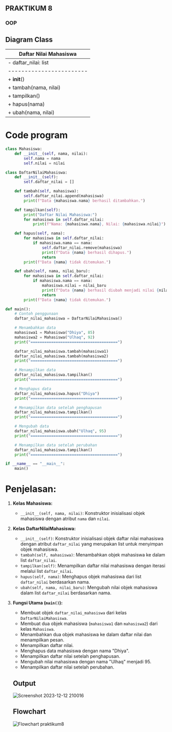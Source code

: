 ## PRAKTIKUM 8
### OOP
## Diagram Class

| Daftar Nilai Mahasiswa   |
| ------------------------ |
| - daftar_nilai: list     |
| ------------------------ |
| + **init**()             |
| + tambah(nama, nilai)    |
| + tampilkan()            |
| + hapus(nama)            |
| + ubah(nama, nilai)      |

# Code program
``` py
class Mahasiswa:
    def __init__(self, nama, nilai):
        self.nama = nama
        self.nilai = nilai

class DaftarNilaiMahasiswa:
    def __init__(self):
        self.daftar_nilai = []

    def tambah(self, mahasiswa):
        self.daftar_nilai.append(mahasiswa)
        print(f"Data {mahasiswa.nama} berhasil ditambahkan.")

    def tampilkan(self):
        print("Daftar Nilai Mahasiswa:")
        for mahasiswa in self.daftar_nilai:
            print(f"Nama: {mahasiswa.nama}, Nilai: {mahasiswa.nilai}")

    def hapus(self, nama):
        for mahasiswa in self.daftar_nilai:
            if mahasiswa.nama == nama:
                self.daftar_nilai.remove(mahasiswa)
                print(f"Data {nama} berhasil dihapus.")
                return
        print(f"Data {nama} tidak ditemukan.")

    def ubah(self, nama, nilai_baru):
        for mahasiswa in self.daftar_nilai:
            if mahasiswa.nama == nama:
                mahasiswa.nilai = nilai_baru
                print(f"Data {nama} berhasil diubah menjadi nilai {nilai_baru}.")
                return
        print(f"Data {nama} tidak ditemukan.")

def main():
    # Contoh penggunaan
    daftar_nilai_mahasiswa = DaftarNilaiMahasiswa()

    # Menambahkan data
    mahasiswa1 = Mahasiswa("Dhiya", 85)
    mahasiswa2 = Mahasiswa("Ulhaq", 92)
    print("======================================")

    daftar_nilai_mahasiswa.tambah(mahasiswa1)
    daftar_nilai_mahasiswa.tambah(mahasiswa2)
    print("======================================")

    # Menampilkan data
    daftar_nilai_mahasiswa.tampilkan()
    print("======================================")

    # Menghapus data
    daftar_nilai_mahasiswa.hapus("Dhiya")
    print("======================================")

    # Menampilkan data setelah penghapusan
    daftar_nilai_mahasiswa.tampilkan()
    print("======================================")

    # Mengubah data
    daftar_nilai_mahasiswa.ubah("Ulhaq", 95)
    print("======================================")

    # Menampilkan data setelah perubahan
    daftar_nilai_mahasiswa.tampilkan()
    print("======================================")

if __name__ == "__main__":
    main()
```

#    **Penjelasan:**
1. **Kelas Mahasiswa:**
   - `__init__(self, nama, nilai)`: Konstruktor inisialisasi objek mahasiswa dengan atribut `nama` dan `nilai`.

2. **Kelas DaftarNilaiMahasiswa:**
   - `__init__(self)`: Konstruktor inisialisasi objek daftar nilai mahasiswa dengan atribut `daftar_nilai` yang merupakan list untuk menyimpan objek mahasiswa.
   - `tambah(self, mahasiswa)`: Menambahkan objek mahasiswa ke dalam list `daftar_nilai`.
   - `tampilkan(self)`: Menampilkan daftar nilai mahasiswa dengan iterasi melalui list `daftar_nilai`.
   - `hapus(self, nama)`: Menghapus objek mahasiswa dari list `daftar_nilai` berdasarkan nama.
   - `ubah(self, nama, nilai_baru)`: Mengubah nilai objek mahasiswa dalam list `daftar_nilai` berdasarkan nama.

3. **Fungsi Utama (`main()`):**
   - Membuat objek `daftar_nilai_mahasiswa` dari kelas `DaftarNilaiMahasiswa`.
   - Membuat dua objek mahasiswa (`mahasiswa1` dan `mahasiswa2`) dari kelas `Mahasiswa`.
   - Menambahkan dua objek mahasiswa ke dalam daftar nilai dan menampilkan pesan.
   - Menampilkan daftar nilai.
   - Menghapus data mahasiswa dengan nama "Dhiya".
   - Menampilkan daftar nilai setelah penghapusan.
   - Mengubah nilai mahasiswa dengan nama "Ulhaq" menjadi 95.
   - Menampilkan daftar nilai setelah perubahan.

   ## Output
   ![Screenshot 2023-12-12 210016](https://github.com/Pynixz/praktikum8/assets/147568964/9cfecd41-b638-497f-925d-56166f6b0d4f)

   ## Flowchart
   ![Flowchart praktikum8](https://github.com/Pynixz/praktikum8/assets/147568964/d909514c-101d-412d-8948-a11fe26388bc)
